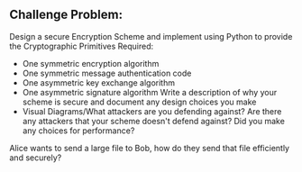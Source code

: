 ## Challenge Problem:
Design a secure Encryption Scheme and implement using Python to provide the Cryptographic Primitives
Required:
- One symmetric encryption algorithm
- One symmetric message authentication code
- One asymmetric key exchange algorithm
- One asymmetric signature algorithm
Write a description of why your scheme is secure and document any design choices you make
- Visual Diagrams/What attackers are you defending against? Are there any attackers that your scheme doesn't defend against? Did you make any choices for performance?

Alice wants to send a large file to Bob, how do they send that file efficiently and securely?